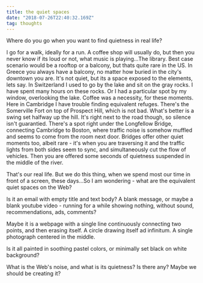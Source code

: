 ```yaml
---
title: the quiet spaces
date: "2018-07-26T22:40:32.169Z"
tag: thoughts
---
```


Where do you go when you want to find quietness in real life? 

I go for a walk, ideally for a run. A coffee shop will usually do, but then you never know if its loud or not, what music is playing...The library. Best case scenario would be a rooftop or a balcony, but thats quite rare in the US. In Greece you always have a balcony, no matter how buried in the city's downtown you are. It's not quiet, but its a space exposed to the elements, lets say. In Switzerland I used to go by the lake and sit on the gray rocks. I have spent many hours on these rocks. Or I had a particular spot by my window, overlooking the lake. Coffee was a necessity, for these moments. Here in Cambridge I have trouble finding equivalent refuges. There's the Somerville Fort on top of Prospect Hill, which is not bad. What's better is a swing set halfway up the hill. It's right next to the road though, so silence isn't guarantied. There's a spot right under the Longfellow Bridge, connecting Cambridge to Boston, where traffic noise is somehow muffled and seems to come from the room next door. Bridges offer other quiet moments too, albeit rare - it's when you are traversing it and the traffic lights from both sides seem to sync, and simultaneously cut the flow of vehicles. Then you are offered some seconds of quietness suspended in the middle of the river. 

That's our real life. But we do this thing, when we spend most our time in front of a screen, these days...So I am wondering - what are the equivalent quiet spaces on the Web? 

Is it an email with empty title and text body? A blank message, or maybe a blank youtube video - running for a while showing nothing, without sound, recommendations, ads, comments?

Maybe it is a webpage with a single line continuously connecting two points, and then erasing itself. A circle drawing itself ad infinitum. A single photograph centered in the middle.

Is it all painted in soothing pastel colors, or minimally set black on white background?

What is the Web's noise, and what is its quietness? Is there any? Maybe we should be creating it?



